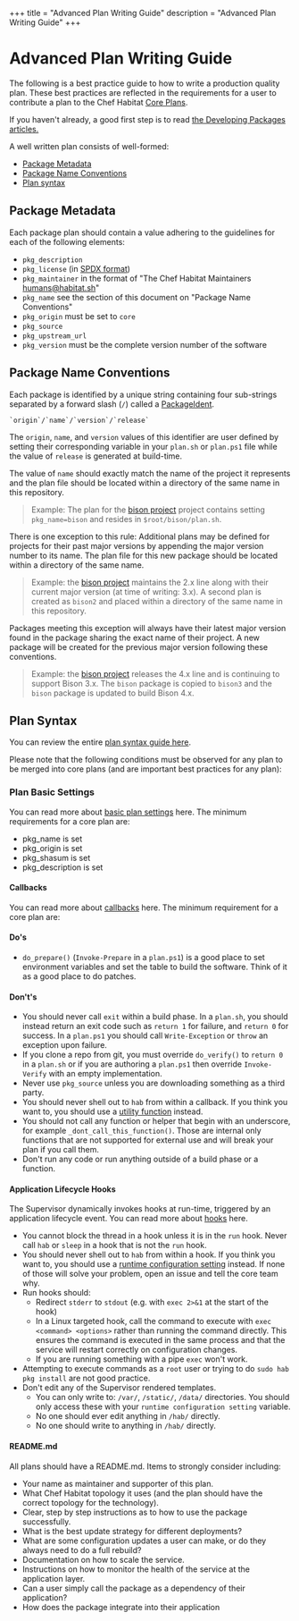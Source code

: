 +++
title = "Advanced Plan Writing Guide"
description = "Advanced Plan Writing Guide"
+++

# <a name="planwriting-guide" id="planwriting-guide" data-magellan-target="planwriting-guide">Advanced Plan Writing Guide</a>

The following is a best practice guide to how to write a production quality plan. These best practices are reflected in the requirements for a user to contribute a plan to the Chef Habitat [Core Plans](https://github.com/habitat-sh/core-plans/).

If you haven't already, a good first step is to read [the Developing Packages articles.](/docs/developing-packages/)

A well written plan consists of well-formed:

- [Package Metadata](#package-metadata)
- [Package Name Conventions](#package-name-conventions)
- [Plan syntax](#plan-syntax)

## Package Metadata

Each package plan should contain a value adhering to the guidelines for each of the following elements:

- `pkg_description`
- `pkg_license` (in [SPDX format](http://spdx.org/licenses/))
- `pkg_maintainer` in the format of "The Chef Habitat Maintainers <humans@habitat.sh>"
- `pkg_name` see the section of this document on "Package Name Conventions"
- `pkg_origin` must be set to `core`
- `pkg_source`
- `pkg_upstream_url`
- `pkg_version` must be the complete version number of the software

## Package Name Conventions

Each package is identified by a unique string containing four sub-strings separated
by a forward slash (`/`) called a [PackageIdent](/docs/glossary/#glossary-artifacts).

    `origin`/`name`/`version`/`release`

The `origin`, `name`, and `version` values of this identifier are user defined by
setting their corresponding variable in your `plan.sh` or `plan.ps1` file while the value of
`release` is generated at build-time.

The value of `name` should exactly match the name of the project it represents and the plan file should be located within a directory of the same name in this repository.

> Example: The plan for the [bison project](https://www.gnu.org/software/bison/) project contains setting `pkg_name=bison` and resides in `$root/bison/plan.sh`.

There is one exception to this rule: Additional plans may be defined for projects for their past major versions by appending the major version number to its name. The plan file for this new package should be located within a directory of the same name.

> Example: the [bison project](https://www.gnu.org/software/bison/) maintains the 2.x line along with their current major version (at time of writing: 3.x). A second plan is created as `bison2` and placed within a directory of the same name in this repository.

Packages meeting this exception will always have their latest major version found in the package sharing the exact name of their project. A new package will be created for the previous major version following these conventions.

> Example: the [bison project](https://www.gnu.org/software/bison/) releases the 4.x line and is continuing to support Bison 3.x. The `bison` package is copied to `bison3` and the `bison` package is updated to build Bison 4.x.

## Plan Syntax

You can review the entire [plan syntax guide here](/docs/developing-packages/).

Please note that the following conditions must be observed for any plan to be merged into core plans (and are important best practices for any plan):

### Plan Basic Settings

You can read more about [basic plan settings](/docs/developing-packages/#write-plans) here. The minimum requirements for a core plan are:

- pkg_name is set
- pkg_origin is set
- pkg_shasum is set
- pkg_description is set

#### Callbacks

You can read more about [callbacks](/docs/reference/#reference-callbacks) here. The minimum requirement for a core plan are:

#### Do's

- `do_prepare()` (`Invoke-Prepare` in a `plan.ps1`) is a good place to set environment variables and set the table to build the software. Think of it as a good place to do patches.

#### Don't's

- You should never call `exit` within a build phase. In a `plan.sh`, you should instead return an exit code such as `return 1` for failure, and `return 0` for success. In a `plan.ps1` you should call `Write-Exception` or `throw` an exception upon failure.
- If you clone a repo from git, you must override `do_verify()` to `return 0` in a `plan.sh` or if you are authoring a `plan.ps1` then override `Invoke-Verify` with an empty implementation.
- Never use `pkg_source` unless you are downloading something as a third party.
- You should never shell out to `hab` from within a callback. If you think you want to, you should use a [utility function](/docs/reference/#utility-functions) instead.
- You should not call any function or helper that begin with an underscore, for example `_dont_call_this_function()`. Those are internal only functions that are not supported for external use and will break your plan if you call them.
- Don't run any code or run anything outside of a build phase or a function.

#### Application Lifecycle Hooks

The Supervisor dynamically invokes hooks at run-time, triggered by an application lifecycle event. You can read more about [hooks](/docs/reference/#reference-hooks) here.

- You cannot block the thread in a hook unless it is in the `run` hook. Never call `hab` or `sleep` in a hook that is not the `run` hook.
- You should never shell out to `hab` from within a hook. If you think you want to, you should use a [runtime configuration setting](/docs/reference/#template-data) instead. If none of those will solve your problem, open an issue and tell the core team why.
- Run hooks should:
  - Redirect `stderr` to `stdout` (e.g. with `exec 2>&1` at the start of the hook)
  - In a Linux targeted hook, call the command to execute with `exec <command> <options>` rather than running the command directly. This ensures the command is executed in the same process and that the service will restart correctly on configuration changes.
  - If you are running something with a pipe `exec` won't work.
- Attempting to execute commands as a `root` user or trying to do `sudo hab pkg install` are not good practice.
- Don't edit any of the Supervisor rendered templates.
  - You can only write to: `/var/`, `/static/`, `/data/` directories. You should only access these with your `runtime configuration setting` variable.
  - No one should ever edit anything in `/hab/` directly.
  - No one should write to anything in `/hab/` directly.

#### README.md

All plans should have a README.md. Items to strongly consider including:

- Your name as maintainer and supporter of this plan.
- What Chef Habitat topology it uses (and the plan should have the correct topology for the technology).
- Clear, step by step instructions as to how to use the package successfully.
- What is the best update strategy for different deployments?
- What are some configuration updates a user can make, or do they always need to do a full rebuild?
- Documentation on how to scale the service.
- Instructions on how to monitor the health of the service at the application layer.
- Can a user simply call the package as a dependency of their application?
- How does the package integrate into their application
